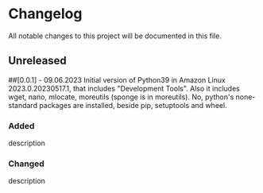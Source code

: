 # Changelog
All notable changes to this project will be documented in this file.


## Unreleased


##[0.0.1] - 09.06.2023
Initial version of Python39 in Amazon Linux 2023.0.20230517.1, that includes "Development Tools".
Also it includes wget, nano, mlocate, moreutils (sponge is in moreutils).
No, python's none-standard packages are installed, beside pip, setuptools and wheel.

### Added
description

### Changed
description



